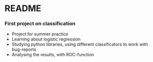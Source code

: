 # README #

### First project on classification ###

* Project for summer practice
* Learning about logistic regression
* Studying python libraries, using different classificators to work with bug-reports
* Analysing the results, with ROC-function